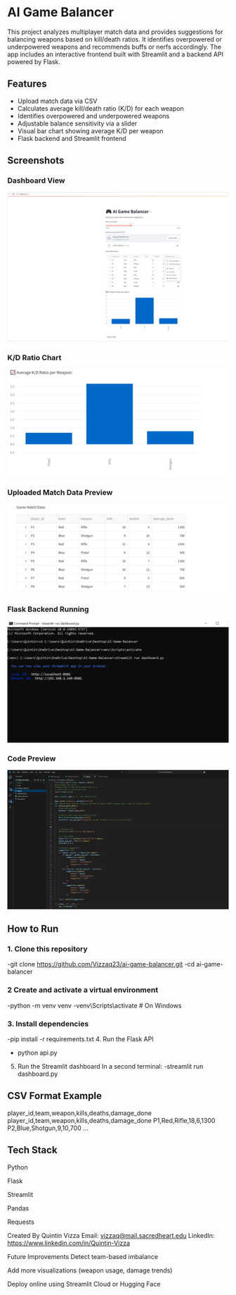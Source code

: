 # AI Game Balancer

This project analyzes multiplayer match data and provides suggestions for balancing weapons based on kill/death ratios. It identifies overpowered or underpowered weapons and recommends buffs or nerfs accordingly. The app includes an interactive frontend built with Streamlit and a backend API powered by Flask.

## Features

- Upload match data via CSV
- Calculates average kill/death ratio (K/D) for each weapon
- Identifies overpowered and underpowered weapons
- Adjustable balance sensitivity via a slider
- Visual bar chart showing average K/D per weapon
- Flask backend and Streamlit frontend


## Screenshots

### Dashboard View
![Dashboard](assets/desktop.png)

### K/D Ratio Chart
![Chart](assets/barchart.png.jpeg)

### Uploaded Match Data Preview
![Data Table](assets/data-preview.png.jpeg)

### Flask Backend Running
![Flask Terminal](assets/flask-terminal.png)

### Code Preview
![Code](assets/code-preview.png.PNG)


## How to Run

### 1. Clone this repository
-git clone https://github.com/Vizzaq23/ai-game-balancer.git
-cd ai-game-balancer
### 2 Create and activate a virtual environment
-python -m venv venv
-venv\Scripts\activate  # On Windows
### 3. Install dependencies
-pip install -r requirements.txt
4. Run the Flask API
- python api.py
5. Run the Streamlit dashboard
In a second terminal:
-streamlit run dashboard.py

## CSV Format Example
player_id,team,weapon,kills,deaths,damage_done
player_id,team,weapon,kills,deaths,damage_done
P1,Red,Rifle,18,6,1300
P2,Blue,Shotgun,9,10,700
...
## Tech Stack
Python

Flask

Streamlit

Pandas

Requests

Created By
Quintin Vizza
Email: vizzaq@mail.sacredheart.edu
LinkedIn: https://www.linkedin.com/in/Quintin-Vizza

Future Improvements
Detect team-based imbalance

Add more visualizations (weapon usage, damage trends)

Deploy online using Streamlit Cloud or Hugging Face


